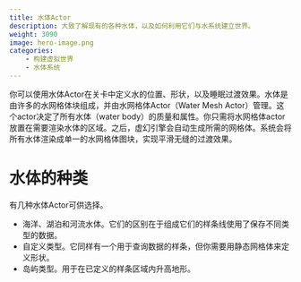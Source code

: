 ```yaml
---
title: 水体Actor
description: 大致了解现有的各种水体，以及如何利用它们与水系统建立世界。
weight: 3090
image: hero-image.png
categories:
    - 构建虚拟世界
    - 水体系统
---
```

你可以使用水体Actor在关卡中定义水的位置、形状，以及睡眠过渡效果。水体是由许多的水网格体块组成，并由水网格体Actor（Water Mesh Actor）管理。这个actor决定了所有水体（water body）的质量和属性。你只需将水网格体actor放置在需要渲染水体的区域。之后，虚幻引擎会自动生成所需的网格体。系统会将所有水体渲染成单一的水网格体图块，实现平滑无缝的过渡效果。

# 水体的种类

有几种水体Actor可供选择。
- 海洋、湖泊和河流水体。它们的区别在于组成它们的样条线使用了保存不同类型的数据。
- 自定义类型。它同样有一个用于查询数据的样条，但你需要用静态网格体来定义形状。
- 岛屿类型。用于在已定义的样条区域内升高地形。